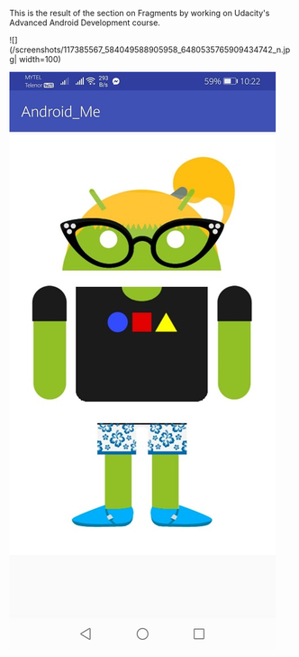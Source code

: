 This is the result of the section on Fragments 
by working on Udacity's Advanced Android Development course. 


![](/screenshots/117385567_584049588905958_6480535765909434742_n.jpg| width=100)


![GitHub Logo](/screenshots/117336223_329120254907598_1506080471442566312_n.jpg)
